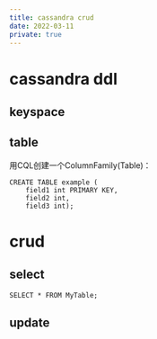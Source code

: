 ```yaml
---
title: cassandra crud
date: 2022-03-11
private: true
---
```

# cassandra ddl
## keyspace
## table
用CQL创建一个ColumnFamily(Table)：


    CREATE TABLE example (
        field1 int PRIMARY KEY,
        field2 int,
        field3 int);


# crud
## select
    SELECT * FROM MyTable;

## update
